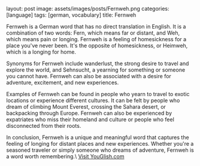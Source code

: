 layout: post
image: assets/images/posts/Fernweh.png
categories: [language]
tags: [german, vocabulary]
title: Fernweh

Fernweh is a German word that has no direct translation in English. It is a combination of two words: Fern, which means far or distant, and Weh, which means pain or longing. Fernweh is a feeling of homesickness for a place you've never been. It's the opposite of homesickness, or Heimweh, which is a longing for home.

Synonyms for Fernweh include wanderlust, the strong desire to travel and explore the world, and Sehnsucht, a yearning for something or someone you cannot have. Fernweh can also be associated with a desire for adventure, excitement, and new experiences.

Examples of Fernweh can be found in people who yearn to travel to exotic locations or experience different cultures. It can be felt by people who dream of climbing Mount Everest, crossing the Sahara desert, or backpacking through Europe. Fernweh can also be experienced by expatriates who miss their homeland and culture or people who feel disconnected from their roots.

In conclusion, Fernweh is a unique and meaningful word that captures the feeling of longing for distant places and new experiences. Whether you're a seasoned traveler or simply someone who dreams of adventure, Fernweh is a word worth remembering.\ <a id="yg-widget-0" class="youglish-widget" data-query="Fernweh" data-lang="german" data-components="8412" data-auto-start="0" data-bkg-color="theme_light" data-title="How%20to%20pronounce%20Fernweh%20in%20German"  rel="nofollow" href="https://youglish.com">Visit YouGlish.com</a><script async src="https://youglish.com/public/emb/widget.js" charset="utf-8"></script>